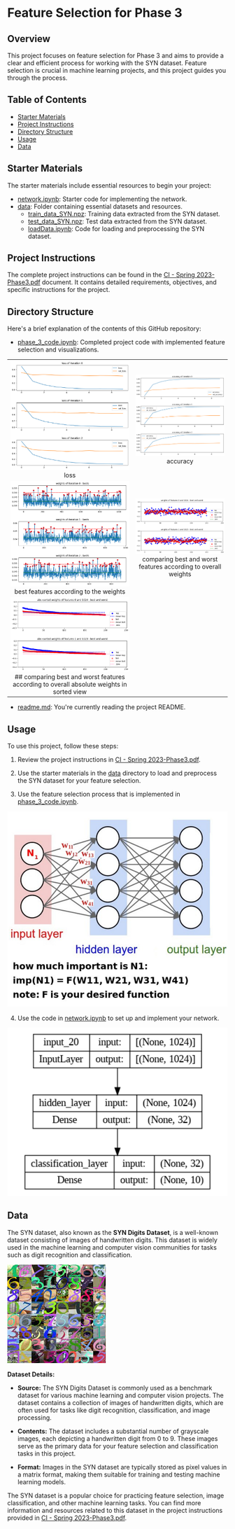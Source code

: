 # Feature Selection for Phase 3

## Overview

This project focuses on feature selection for Phase 3 and aims to provide a clear and efficient process for working with the SYN dataset. Feature selection is crucial in machine learning projects, and this project guides you through the process.

## Table of Contents

- [Starter Materials](#starter-materials)
- [Project Instructions](#project-instructions)
- [Directory Structure](#directory-structure)
- [Usage](#usage)
- [Data](#data)

## Starter Materials

The starter materials include essential resources to begin your project:

- [network.ipynb]([link-to-network.ipynb](https://drive.google.com/file/d/11XSW5M5SPO6Ld_ofVkzMSQzpdRyHlfds/view?usp=sharing)): Starter code for implementing the network.
- [data]([link-to-data-folder](https://drive.google.com/drive/folders/1D0RaMSbJGJLLXv-ee-_6dM2aMe-A3ns2?usp=sharing)): Folder containing essential datasets and resources.
  - [train_data_SYN.npz]([link-to-train_data_SYN.npz](https://drive.google.com/file/d/1cZGbhbVqAlrrAVNruiH48iBLZ6kPdOlu/view?usp=sharing)): Training data extracted from the SYN dataset.
  - [test_data_SYN.npz]([link-to-test_data_SYN.npz](https://drive.google.com/file/d/10ddjYz6MYuV8VkRb5zN4eH7tw_VLy2E9/view?usp=sharing)): Test data extracted from the SYN dataset.
  - [loadData.ipynb]([link-to-loadData.ipynb](https://colab.research.google.com/drive/1R1xOTRtiB7M9dWlZOXNL7xWhmWdZD5LK?usp=sharing)): Code for loading and preprocessing the SYN dataset.

## Project Instructions

The complete project instructions can be found in the [CI - Spring 2023-Phase3.pdf]([link-to-instructions-pdf](https://github.com/hamedrq7/CAI-Spring-2023/blob/main/Third-Project%3A%20Feature%20Selection/CI%20-%20Spring%202023-Phase3.pdf)) document. It contains detailed requirements, objectives, and specific instructions for the project.

## Directory Structure

Here's a brief explanation of the contents of this GitHub repository:

- [phase_3_code.ipynb]([link-to-phase_3_code.ipynb](https://github.com/hamedrq7/CAI-Spring-2023/blob/main/Third-Project%3A%20Feature%20Selection/phase_3_code.ipynb)): Completed project code with implemented feature selection and visualizations.

<!-- Create a table with one row and two columns -->
<table>
  <tr>
    <td align="center">
      <img src="images/imge5.png" alt="vis1" width="400">
      <br>
      loss
    </td>
    <td align="center">
      <img src="images/imge6.png" alt="vis2" width="400">
      <br>
      accuracy
    </td>
  </tr>
  <tr>
    <td align="center">
      <img src="images/imge7.png" alt="vis3" width="400">
      <br>
      best features according to the weights
    </td>
    <td align="center">
      <img src="images/imge8.png" alt="vis4" width="400">
      <br>
      comparing best and worst features according to overall weights
    </td>
  </tr>
    <tr>
    <td align="center">
      <img src="images/imge9.png" alt="vis5" width="400">
      <br>
      ## comparing best and worst features according to overall absolute weights in sorted view
    </td>
  </tr>
</table>


- [readme.md]([link-to-readme.md](https://github.com/hamedrq7/CAI-Spring-2023/blob/main/Third-Project%3A%20Feature%20Selection/readme.md)): You're currently reading the project README.

## Usage

To use this project, follow these steps:

1. Review the project instructions in [CI - Spring 2023-Phase3.pdf]([link-to-instructions-pdf](https://github.com/hamedrq7/CAI-Spring-2023/blob/main/Third-Project%3A%20Feature%20Selection/CI%20-%20Spring%202023-Phase3.pdf)).

2. Use the starter materials in the [data]([link-to-data-folder](https://drive.google.com/drive/folders/1D0RaMSbJGJLLXv-ee-_6dM2aMe-A3ns2?usp=sharing)) directory to load and preprocess the SYN dataset for your feature selection.

3. Use the feature selection process that is implemented in [phase_3_code.ipynb]([link-to-phase_3_code.ipynb](https://github.com/hamedrq7/CAI-Spring-2023/blob/main/Third-Project%3A%20Feature%20Selection/phase_3_code.ipynb)).

![how_to_select](images/imge3.png)

4. Use the code in [network.ipynb]([link-to-network.ipynb](https://drive.google.com/file/d/11XSW5M5SPO6Ld_ofVkzMSQzpdRyHlfds/view?usp=sharing)) to set up and implement your network.

![network](images/imge1.png)

## Data

The SYN dataset, also known as the **SYN Digits Dataset**, is a well-known dataset consisting of images of handwritten digits. This dataset is widely used in the machine learning and computer vision communities for tasks such as digit recognition and classification.

![SYN Dataset](images/imge4.png)

**Dataset Details:**

- **Source:** The SYN Digits Dataset is commonly used as a benchmark dataset for various machine learning and computer vision projects. The dataset contains a collection of images of handwritten digits, which are often used for tasks like digit recognition, classification, and image processing.

- **Contents:** The dataset includes a substantial number of grayscale images, each depicting a handwritten digit from 0 to 9. These images serve as the primary data for your feature selection and classification tasks in this project.

- **Format:** Images in the SYN dataset are typically stored as pixel values in a matrix format, making them suitable for training and testing machine learning models.

The SYN dataset is a popular choice for practicing feature selection, image classification, and other machine learning tasks. You can find more information and resources related to this dataset in the project instructions provided in [CI - Spring 2023-Phase3.pdf](link-to-instructions-pdf).
